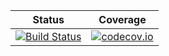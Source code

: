 
| Status | Coverage |
| :----: | :----: |
| [![Build Status](https://ci.appveyor.com/project/Neutrino155/polaronpathintegrals-jl?branch=master)](https://ci.appveyor.com/project/Neutrino155/polaronpathintegrals-jl) | [![codecov.io](https://codecov.io/gh/Neutrino155/PolaronPathIntegrals.jl/coverage.svg?branch=master)](https://codecov.io/gh/Neutrino155/PolaronPathIntegrals.jl?branch=master) |
